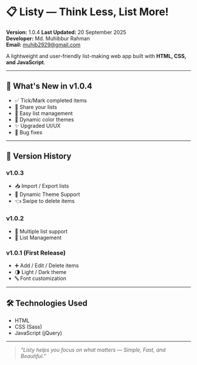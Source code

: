 # 📋 Listy — Think Less, List More!

**Version:** 1.0.4
**Last Updated:** 20 September 2025  
**Developer:** Md. Muhibbur Rahman  
**Email:** muhib2929@gmail.com  

A lightweight and user-friendly list-making web app built with **HTML, CSS, and JavaScript**.

---
## 🚀 What's New in v1.0.4
- ✅ Tick/Mark completed items
- 🔗 Share your lists
- 🧹 Easy list management
- 🎨 Dynamic color themes
- ✨ Upgraded UI/UX
- 🐞 Bug fixes
---

## 📂 Version History

### v1.0.3
- 📥 Import / Export lists
- 🎨 Dynamic Theme Support
- 👈 Swipe to delete items

### v1.0.2
- 📑 Multiple list support  
- 📑 List Management 

### v1.0.1 (First Release)
- ➕ Add / Edit / Delete items  
- 🌗 Light / Dark theme  
- 🔤 Font customization  
---

## 🛠️ Technologies Used
- HTML  
- CSS (Sass)
- JavaScript (jQuery)
---


> *“Listy helps you focus on what matters — Simple, Fast, and Beautiful.”*